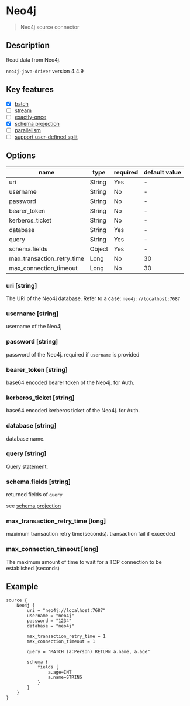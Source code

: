 # Neo4j

> Neo4j source connector

## Description

Read data from Neo4j.

`neo4j-java-driver` version 4.4.9

## Key features

- [x] [batch](../../concept/connector-v2-features.md)
- [ ] [stream](../../concept/connector-v2-features.md)
- [ ] [exactly-once](../../concept/connector-v2-features.md)
- [x] [schema projection](../../concept/connector-v2-features.md)
- [ ] [parallelism](../../concept/connector-v2-features.md)
- [ ] [support user-defined split](../../concept/connector-v2-features.md)

## Options

| name                       | type   | required | default value |
|----------------------------|--------|----------|---------------|
| uri                        | String | Yes      | -             |
| username                   | String | No       | -             |
| password                   | String | No       | -             |
| bearer_token               | String | No       | -             |
| kerberos_ticket            | String | No       | -             |
| database                   | String | Yes      | -             |
| query                      | String | Yes      | -             |
| schema.fields              | Object | Yes      | -             |
| max_transaction_retry_time | Long   | No       | 30            |
| max_connection_timeout     | Long   | No       | 30            |

### uri [string]

The URI of the Neo4j database. Refer to a case: `neo4j://localhost:7687`

### username [string]

username of the Neo4j

### password [string]

password of the Neo4j. required if `username` is provided

### bearer_token [string]

base64 encoded bearer token of the Neo4j. for Auth.

### kerberos_ticket [string]

base64 encoded kerberos ticket of the Neo4j. for Auth.

### database [string]

database name.

### query [string]

Query statement.

### schema.fields [string]

returned fields of `query`

see [schema projection](../../concept/connector-v2-features.md)

### max_transaction_retry_time [long]

maximum transaction retry time(seconds). transaction fail if exceeded

### max_connection_timeout [long]

The maximum amount of time to wait for a TCP connection to be established (seconds)

## Example

```
source {
    Neo4j {
        uri = "neo4j://localhost:7687"
        username = "neo4j"
        password = "1234"
        database = "neo4j"
    
        max_transaction_retry_time = 1
        max_connection_timeout = 1
    
        query = "MATCH (a:Person) RETURN a.name, a.age"
    
        schema {
            fields {
                a.age=INT
                a.name=STRING
            }
        }
    }
}
```
